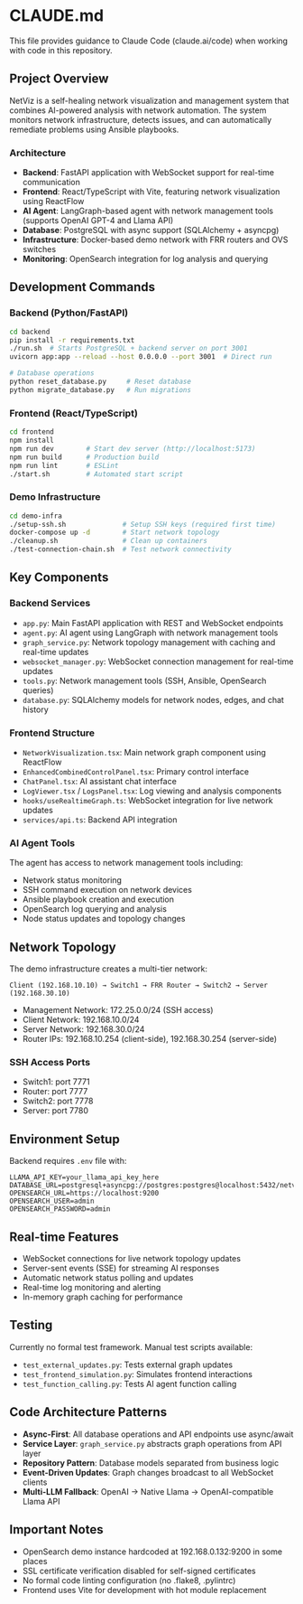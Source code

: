 # CLAUDE.md

This file provides guidance to Claude Code (claude.ai/code) when working with code in this repository.

## Project Overview

NetViz is a self-healing network visualization and management system that combines AI-powered analysis with network automation. The system monitors network infrastructure, detects issues, and can automatically remediate problems using Ansible playbooks.

### Architecture

- **Backend**: FastAPI application with WebSocket support for real-time communication
- **Frontend**: React/TypeScript with Vite, featuring network visualization using ReactFlow
- **AI Agent**: LangGraph-based agent with network management tools (supports OpenAI GPT-4 and Llama API)
- **Database**: PostgreSQL with async support (SQLAlchemy + asyncpg)
- **Infrastructure**: Docker-based demo network with FRR routers and OVS switches
- **Monitoring**: OpenSearch integration for log analysis and querying

## Development Commands

### Backend (Python/FastAPI)
```bash
cd backend
pip install -r requirements.txt
./run.sh  # Starts PostgreSQL + backend server on port 3001
uvicorn app:app --reload --host 0.0.0.0 --port 3001  # Direct run

# Database operations
python reset_database.py     # Reset database
python migrate_database.py   # Run migrations
```

### Frontend (React/TypeScript)
```bash
cd frontend
npm install
npm run dev        # Start dev server (http://localhost:5173)
npm run build      # Production build
npm run lint       # ESLint
./start.sh         # Automated start script
```

### Demo Infrastructure
```bash
cd demo-infra
./setup-ssh.sh              # Setup SSH keys (required first time)
docker-compose up -d        # Start network topology
./cleanup.sh                # Clean up containers
./test-connection-chain.sh  # Test network connectivity
```

## Key Components

### Backend Services
- `app.py`: Main FastAPI application with REST and WebSocket endpoints
- `agent.py`: AI agent using LangGraph with network management tools
- `graph_service.py`: Network topology management with caching and real-time updates
- `websocket_manager.py`: WebSocket connection management for real-time updates
- `tools.py`: Network management tools (SSH, Ansible, OpenSearch queries)
- `database.py`: SQLAlchemy models for network nodes, edges, and chat history

### Frontend Structure
- `NetworkVisualization.tsx`: Main network graph component using ReactFlow
- `EnhancedCombinedControlPanel.tsx`: Primary control interface
- `ChatPanel.tsx`: AI assistant chat interface
- `LogViewer.tsx` / `LogsPanel.tsx`: Log viewing and analysis components
- `hooks/useRealtimeGraph.ts`: WebSocket integration for live network updates
- `services/api.ts`: Backend API integration

### AI Agent Tools
The agent has access to network management tools including:
- Network status monitoring
- SSH command execution on network devices
- Ansible playbook creation and execution
- OpenSearch log querying and analysis
- Node status updates and topology changes

## Network Topology

The demo infrastructure creates a multi-tier network:
```
Client (192.168.10.10) → Switch1 → FRR Router → Switch2 → Server (192.168.30.10)
```

- Management Network: 172.25.0.0/24 (SSH access)
- Client Network: 192.168.10.0/24  
- Server Network: 192.168.30.0/24
- Router IPs: 192.168.10.254 (client-side), 192.168.30.254 (server-side)

### SSH Access Ports
- Switch1: port 7771
- Router: port 7777
- Switch2: port 7778
- Server: port 7780

## Environment Setup

Backend requires `.env` file with:
```
LLAMA_API_KEY=your_llama_api_key_here
DATABASE_URL=postgresql+asyncpg://postgres:postgres@localhost:5432/netviz
OPENSEARCH_URL=https://localhost:9200
OPENSEARCH_USER=admin
OPENSEARCH_PASSWORD=admin
```

## Real-time Features

- WebSocket connections for live network topology updates
- Server-sent events (SSE) for streaming AI responses
- Automatic network status polling and updates
- Real-time log monitoring and alerting
- In-memory graph caching for performance

## Testing

Currently no formal test framework. Manual test scripts available:
- `test_external_updates.py`: Tests external graph updates
- `test_frontend_simulation.py`: Simulates frontend interactions
- `test_function_calling.py`: Tests AI agent function calling

## Code Architecture Patterns

- **Async-First**: All database operations and API endpoints use async/await
- **Service Layer**: `graph_service.py` abstracts graph operations from API layer
- **Repository Pattern**: Database models separated from business logic
- **Event-Driven Updates**: Graph changes broadcast to all WebSocket clients
- **Multi-LLM Fallback**: OpenAI → Native Llama → OpenAI-compatible Llama API

## Important Notes

- OpenSearch demo instance hardcoded at 192.168.0.132:9200 in some places
- SSL certificate verification disabled for self-signed certificates
- No formal code linting configuration (no .flake8, .pylintrc)
- Frontend uses Vite for development with hot module replacement